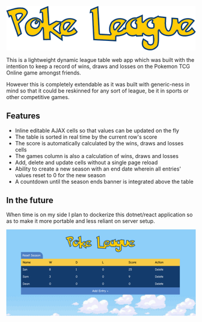 <p align="center">
    <img src="https://raw.githubusercontent.com/TropicalBastos/Poke-League/master/client/src/assets/logo.png">
</p>

This is a lightweight dynamic league table web app which was built with the intention to keep a record of wins, draws and losses on the Pokemon TCG Online game amongst friends.

However this is completely extendable as it was built with generic-ness in mind so that it could be reskinned for any sort of league, be it in sports or other competitive games.

## Features

- Inline editable AJAX cells so that values can be updated on the fly
- The table is sorted in real time by the current row's score 
- The score is automatically calculated by the wins, draws and losses cells
- The games column is also a calculation of wins, draws and losses
- Add, delete and update cells without a single page reload
- Ability to create a new season with an end date wherein all entries' values reset to 0 for the new season
- A countdown until the season ends banner is integrated above the table

## In the future

When time is on my side I plan to dockerize this dotnet/react application so as to make it more portable and less reliant on server setup.

![alt text](https://raw.githubusercontent.com/TropicalBastos/Poke-League/master/screenshots/1.png)